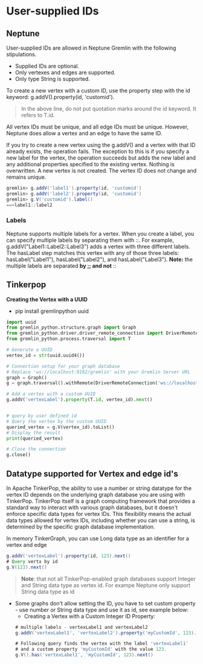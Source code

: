 # User-supplied IDs

## Neptune
User-supplied IDs are allowed in Neptune Gremlin with the following stipulations.
- Supplied IDs are optional.
- Only vertexes and edges are supported.
- Only type String is supported.

To create a new vertex with a custom ID, use the property step with the id keyword: g.addV().property(id, 'customid').
> In the above line, do not put quotation marks around the id keyword. It refers to T.id.

All vertex IDs must be unique, and all edge IDs must be unique. However, Neptune does allow a vertex and an edge to have the same ID.

If you try to create a new vertex using the g.addV() and a vertex with that ID already exists, the operation fails. The
exception to this is if you specify a new label for the vertex, the operation succeeds but adds the new label and any
additional properties specified to the existing vertex. Nothing is overwritten. A new vertex is not created. The vertex
ID does not change and remains unique.

```groovy
gremlin> g.addV('label1').property(id, 'customid')
gremlin> g.addV('label2').property(id, 'customid')
gremlin> g.V('customid').label()
==>label1::label2
```

### Labels

Neptune supports multiple labels for a vertex. When you create a label, you can specify multiple labels by separating
them with ::. For example, g.addV("Label1::Label2::Label3") adds a vertex with three different labels. The hasLabel step
matches this vertex with any of those three labels: hasLabel("Label1"), hasLabel("Label2"), and hasLabel("Label3").
**Note:** the multiple labels are separated **by ;; and not** ::

## Tinkerpop
**Creating the Vertex with a UUID**
- pip install gremlinpython uuid
```python
import uuid
from gremlin_python.structure.graph import Graph
from gremlin_python.driver.driver_remote_connection import DriverRemoteConnection
from gremlin_python.process.traversal import T

# Generate a UUID
vertex_id = str(uuid.uuid4())

# Connection setup for your graph database
# Replace 'ws://localhost:8182/gremlin' with your Gremlin Server URL
graph = Graph()
g = graph.traversal().withRemote(DriverRemoteConnection('ws://localhost:8182/gremlin', 'g'))

# Add a vertex with a custom UUID
g.addV('vertexLabel').property(T.id, vertex_id).next()


# query by user defined id
# Query the vertex by the custom UUID
queried_vertex = g.V(vertex_id).toList()
# Display the result
print(queried_vertex)

# Close the connection
g.close()
```


## Datatype supported for Vertex and edge id's
In Apache TinkerPop, the ability to use a number or string datatype for the vertex ID depends on the underlying graph database you are using with TinkerPop.
TinkerPop itself is a graph computing framework that provides a standard way to interact with various graph databases, but it doesn't enforce specific data types for vertex IDs. This flexibility means the actual data types allowed for vertex IDs, including whether you can use a string, is determined by the specific graph database implementation.

In memory TinkerGraph, you can use Long data type as an identifier for a vertex and edge
```groovy
g.addV('vertexLabel').property(id, 123).next()
# Query vertx by id
g.V(123).next()
```

> **Note**: that not all TinkerPop-enabled graph databases  support Integer and 
> String data type as vertex id. For exampe Neptune only support String data type as id

- Some graphs don't allow setting the ID, you have to  set custom property - use number or String data type and use it as id, see example below:
  - Creating a Vertex with a Custom Integer ID Property:
  ```groovy
  # multiple labels - vertexLabel1 and vertexLabel2
  g.addV('vertexLabel1', 'vertexLabel2').property('myCustomId', 123).next()
  
  # Following query finds the vertex with the label 'vertexLabel1'
  # and a custom property 'myCustomId' with the value 123.
  g.V().has('vertexLabel1', 'myCustomId', 123).next()

  ```